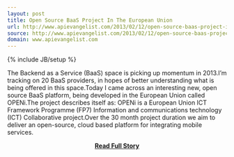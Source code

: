 ```yaml
---
layout: post
title: Open Source BaaS Project In The European Union
url: http://www.apievangelist.com/2013/02/12/open-source-baas-project-in-the-european-union/
source: http://www.apievangelist.com/2013/02/12/open-source-baas-project-in-the-european-union/
domain: www.apievangelist.com
---
```

{% include JB/setup %}<p>The Backend as a Service (BaaS) space is picking up momentum in 2013.I&rsquo;m tracking on 20 BaaS providers, in hopes of better understanding what is being offered in this space.Today I came across an interesting new, open source BaaS platform, being developed in the European Union called OPENi.The project describes itself as:
OPENi is a European Union ICT Framework Programme (FP7) Information and communications technology (ICT) Collaborative project.Over the 30 month project duration we aim to deliver an open-source, cloud based platform for integrating mobile services.</p>
<center><p><a href="http://www.apievangelist.com/2013/02/12/open-source-baas-project-in-the-european-union/" style='padding:25px; font-sze:18px; font-weight: bold;'>Read Full Story</a></p></center>
